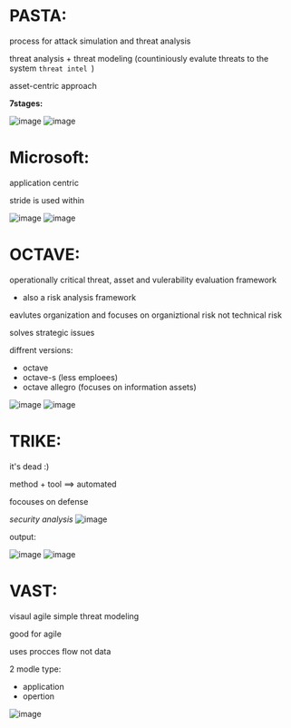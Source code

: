 # PASTA:
 process for attack simulation and threat analysis
 
 threat analysis + threat modeling (countiniously evalute threats to the system `threat intel `)
 
 asset-centric approach
 
 **7stages:**


 ![image](https://user-images.githubusercontent.com/72389059/209295139-f359925d-6b6d-477f-ba9d-c6c3abd5002e.png)
 ![image](https://user-images.githubusercontent.com/72389059/209295611-01daa692-fa64-4a05-ab7b-9994af555d11.png)
 
 
 # Microsoft:
 
 application centric
 
 stride is used within
 
 ![image](https://user-images.githubusercontent.com/72389059/209295850-16c3df98-f4d2-4414-ae30-255bb89a0e86.png)
![image](https://user-images.githubusercontent.com/72389059/209296090-5c2fb90d-f70f-40ef-89a1-d3ab1da32b54.png)


# OCTAVE:

operationally critical threat,  asset and vulerability evaluation framework

+ also a risk analysis framework

eavlutes organization and focuses on organiztional risk not technical risk

solves strategic issues
 
 diffrent versions:
  - octave
  - octave-s (less emploees)
  - octave allegro (focuses on information assets)

![image](https://user-images.githubusercontent.com/72389059/209298042-739f44e2-c32e-4d5a-be8b-95331ab0a446.png)
![image](https://user-images.githubusercontent.com/72389059/209298399-8d57f8ce-ad9c-43cc-ac01-6f8fd14fbae8.png)
 
# TRIKE:

it's dead :)

method + tool ==> automated

focouses on defense

*security analysis*
![image](https://user-images.githubusercontent.com/72389059/209299022-ad53b034-cbb0-4740-b1dc-2566df8c3c78.png)

output:

![image](https://user-images.githubusercontent.com/72389059/209299152-4c8fb5e7-da56-4e76-a576-e9d790e4c91b.png)
![image](https://user-images.githubusercontent.com/72389059/209299293-8a85beb4-0af2-4d08-bccf-0b5041194cb6.png)

# VAST:

visaul agile simple threat modeling

good for agile

uses procces flow not data

2 modle type:
  - application
  - opertion

![image](https://user-images.githubusercontent.com/72389059/209299613-ee27f40d-6183-402a-922f-de628bcdd78c.png)
